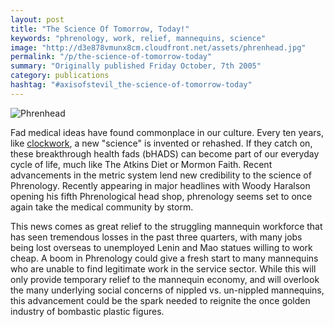```yaml
---
layout: post
title: "The Science Of Tomorrow, Today!"
keywords: "phrenology, work, relief, mannequins, science"
image: "http://d3e878vmunx8cm.cloudfront.net/assets/phrenhead.jpg"
permalink: "/p/the-science-of-tomorrow-today"
summary: "Originally published Friday October, 7th 2005"
category: publications
hashtag: "#axisofstevil_the-science-of-tomorrow-today"
---
```


[id_1]: http://d3e878vmunx8cm.cloudfront.net/assets/phrenhead.jpg  "Phrenhead"
![Phrenhead][id_1]

Fad medical ideas have found commonplace in our culture. Every ten years, like [clockwork](http://www.icybrian.com/fanart/shiftyjim/turks.jpg  "clockwork"), a new "science" is invented or rehashed. If they catch on, these breakthrough health fads (bHADS) can become part of our everyday cycle of life, much like The Atkins Diet or Mormon Faith. Recent advancements in the metric system lend new credibility to the science of Phrenology. Recently appearing in major headlines with Woody Haralson opening his fifth Phrenological head shop, phrenology seems set to once again take the medical community by storm.

This news comes as great relief to the struggling mannequin workforce that has seen tremendous losses in the past three quarters, with many jobs being lost overseas to unemployed Lenin and Mao statues willing to work cheap. A boom in Phrenology could give a fresh start to many mannequins who are unable to find legitimate work in the service sector. While this will only provide temporary relief to the mannequin economy, and will overlook the many underlying social concerns of nippled vs. un-nippled mannequins, this advancement could be the spark needed to reignite the once golden industry of bombastic plastic figures.
